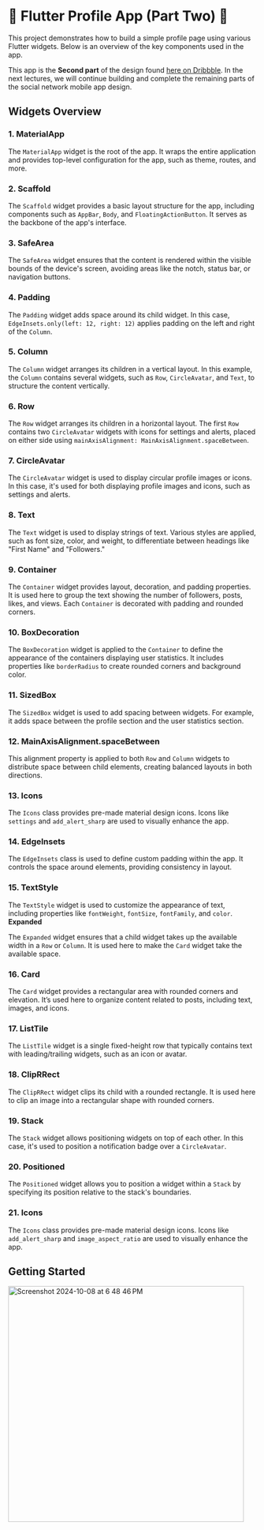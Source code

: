 # 🚀 Flutter Profile App (Part Two) 🌟

This project demonstrates how to build a simple profile page using various Flutter widgets. Below is an overview of the key components used in the app.

This app is the **Second part** of the design found [here on Dribbble](https://dribbble.com/shots/24880977-PinSpace-Social-Network-Mobile-App). In the next lectures, we will continue building and complete the remaining parts of the social network mobile app design.

## Widgets Overview

### 1. **MaterialApp**

   The `MaterialApp` widget is the root of the app. It wraps the entire application and provides top-level configuration for the app, such as theme, routes, and more.

### 2. **Scaffold**

   The `Scaffold` widget provides a basic layout structure for the app, including components such as `AppBar`, `Body`, and `FloatingActionButton`. It serves as the backbone of the app's interface.

### 3. **SafeArea**

   The `SafeArea` widget ensures that the content is rendered within the visible bounds of the device's screen, avoiding areas like the notch, status bar, or navigation buttons.

### 4. **Padding**

   The `Padding` widget adds space around its child widget. In this case, `EdgeInsets.only(left: 12, right: 12)` applies padding on the left and right of the `Column`.

### 5. **Column**

   The `Column` widget arranges its children in a vertical layout. In this example, the `Column` contains several widgets, such as `Row`, `CircleAvatar`, and `Text`, to structure the content vertically.

### 6. **Row**

   The `Row` widget arranges its children in a horizontal layout. The first `Row` contains two `CircleAvatar` widgets with icons for settings and alerts, placed on either side using `mainAxisAlignment: MainAxisAlignment.spaceBetween`.

### 7. **CircleAvatar**

   The `CircleAvatar` widget is used to display circular profile images or icons. In this case, it's used for both displaying profile images and icons, such as settings and alerts.

### 8. **Text**

   The `Text` widget is used to display strings of text. Various styles are applied, such as font size, color, and weight, to differentiate between headings like "First Name" and "Followers."

### 9. **Container**

   The `Container` widget provides layout, decoration, and padding properties. It is used here to group the text showing the number of followers, posts, likes, and views. Each `Container` is decorated with padding and rounded corners.

### 10. **BoxDecoration**

   The `BoxDecoration` widget is applied to the `Container` to define the appearance of the containers displaying user statistics. It includes properties like `borderRadius` to create rounded corners and background color.

### 11. **SizedBox**

   The `SizedBox` widget is used to add spacing between widgets. For example, it adds space between the profile section and the user statistics section.

### 12. **MainAxisAlignment.spaceBetween**

   This alignment property is applied to both `Row` and `Column` widgets to distribute space between child elements, creating balanced layouts in both directions.

### 13. **Icons**

   The `Icons` class provides pre-made material design icons. Icons like `settings` and `add_alert_sharp` are used to visually enhance the app.

### 14. **EdgeInsets**

   The `EdgeInsets` class is used to define custom padding within the app. It controls the space around elements, providing consistency in layout.

### 15. **TextStyle**

   The `TextStyle` widget is used to customize the appearance of text, including properties like `fontWeight`, `fontSize`, `fontFamily`, and `color`.
   **Expanded**

   The `Expanded` widget ensures that a child widget takes up the available width in a `Row` or `Column`. It is used here to make the `Card` widget take the available space.

### 16. **Card**

   The `Card` widget provides a rectangular area with rounded corners and elevation. It’s used here to organize content related to posts, including text, images, and icons.

### 17. **ListTile**

   The `ListTile` widget is a single fixed-height row that typically contains text with leading/trailing widgets, such as an icon or avatar.

### 18. **ClipRRect**

   The `ClipRRect` widget clips its child with a rounded rectangle. It is used here to clip an image into a rectangular shape with rounded corners.

### 19. **Stack**

   The `Stack` widget allows positioning widgets on top of each other. In this case, it's used to position a notification badge over a `CircleAvatar`.

### 20. **Positioned**

   The `Positioned` widget allows you to position a widget within a `Stack` by specifying its position relative to the stack's boundaries.

### 21. **Icons**

   The `Icons` class provides pre-made material design icons. Icons like `add_alert_sharp` and `image_aspect_ratio` are used to visually enhance the app.

## Getting Started
 
<img width="478" alt="Screenshot 2024-10-08 at 6 48 46 PM" src="https://github.com/user-attachments/assets/b7c1c874-842f-4adb-b11a-377c95f302eb">
